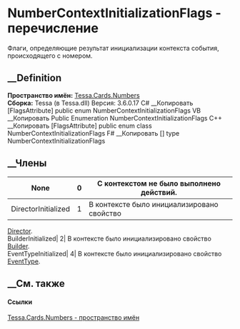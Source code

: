 # NumberContextInitializationFlags - перечисление
Флаги, определяющие результат инициализации контекста события, происходящего с
номером.
## __Definition
 **Пространство имён:** [Tessa.Cards.Numbers](N_Tessa_Cards_Numbers.htm)  
 **Сборка:** Tessa (в Tessa.dll) Версия: 3.6.0.17
C# __Копировать
    [FlagsAttribute]
    public enum NumberContextInitializationFlags
VB __Копировать
    <FlagsAttribute>
    Public Enumeration NumberContextInitializationFlags
C++ __Копировать
    [FlagsAttribute]
    public enum class NumberContextInitializationFlags
F# __Копировать
     [<FlagsAttribute>]
    type NumberContextInitializationFlags
##  __Члены
None| 0|  С контекстом не было выполнено действий.  
---|---|---  
DirectorInitialized| 1|  В контексте было инициализировано свойство
[Director](P_Tessa_Cards_Numbers_INumberContext_Director.htm).  
BuilderInitialized| 2|  В контексте было инициализировано свойство
[Builder](P_Tessa_Cards_Numbers_INumberContext_Builder.htm).  
EventTypeInitialized| 4|  В контексте было инициализировано свойство
[EventType](P_Tessa_Cards_Numbers_INumberContext_EventType.htm).  
## __См. также
#### Ссылки
[Tessa.Cards.Numbers - пространство имён](N_Tessa_Cards_Numbers.htm)
